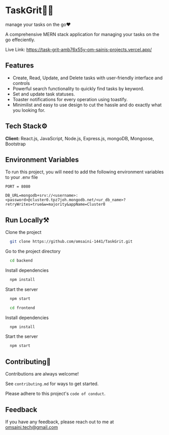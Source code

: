 
# TaskGrit👨‍💻
 manage your tasks on the go❤️

A comprehensive MERN stack application for managing your tasks on the go effeciently.

Live Link: https://task-grit-amb76x55y-om-sainis-projects.vercel.app/





## Features

- Create, Read, Update, and Delete tasks with user-friendly interface and controls
- Powerful search functionality to quickly find tasks by keyword.
- Set and update task statuses.
- Toaster notifications for every operation using toastify.
- Minimilist and easy to use design to cut the hassle and do exactly what you looking for.

## Tech Stack⚙️

**Client:** React.js, JavaScript, Node.js, Express.js, mongoDB, Mongoose, Bootstrap




## Environment Variables

To run this project, you will need to add the following environment variables to your .env file

`PORT = 8080`

`DB_URL=mongodb+srv://<username>:<password>@cluster0.tpz7joh.mongodb.net/<ur_db_name>?retryWrites=true&w=majority&appName=Cluster0`


## Run Locally⚒️

Clone the project

```bash
  git clone https://github.com/omsaini-1441/TaskGrit.git
```

Go to the project directory

```bash
  cd backend
```

Install dependencies

```bash
  npm install
```
Start the server

```bash
  npm start
```

```bash
  cd frontend
```

Install dependencies

```bash
  npm install
```
Start the server

```bash
  npm start
```

## Contributing🤝

Contributions are always welcome!

See `contributing.md` for ways to get started.

Please adhere to this project's `code of conduct`.


## Feedback

If you have any feedback, please reach out to me at omsaini.tech@gmail.com

